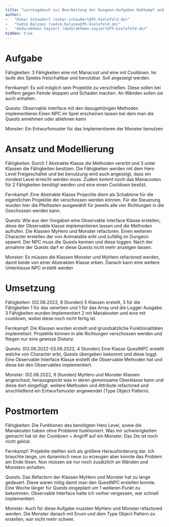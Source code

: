 ```yaml
---
title: "Lerntagebuch zur Bearbeitung der Dungeon-Aufgaben Nahkampf und Erfahrung"
author:
-   "Oskar Schaubert (oskar.schaubert@fh-bielefeld.de)"
-   "Vadim Balysev (vadim.balysev@fh-bielefeld.de)"
-   "Abdurakhman Vaysert (abdurakhman.vaysert@fh-bielefeld.de)"
hidden: true
---
```


<!--
Führen Sie zu jeder Woche zur Bearbeitung der Dungeon-Aufhaben ein
Lerntagebuch in Ihrem Team. Kopieren Sie dazu diese Vorlage und füllen
Sie den Kopf entsprechend aus.

Im Lerntagebuch sollen Sie Ihr Vorgehen bei der Bearbeitung der jeweiligen
Dungeon-Aufgaben vom ersten Schritt bis zur Abgabe der Lösung dokumentieren,
d.h. wie sind Sie die gestellte Aufgabe angegangen (und warum), was war
Ihr Plan und auf welche Probleme sind Sie bei der Umsetzung gestoßen und
wie haben Sie diese Probleme gelöst. Beachten Sie die vorgegebene Struktur.

Für jede Abgabe sollte ungefähr eine DIN-A4-Seite Text erstellt werden,
d.h. ca. 400 Wörter umfassen. Wer das Lerntagebuch nur ungenügend führt
oder es gar nicht mit abgibt, bekommt für die betreffende Abgabe 0 Punkte.

Checken Sie das Lerntagebuch mit in Ihr Projekt/Git-Repo ein.

Schreiben Sie den Text mit [Markdown](https://pandoc.org/MANUAL.html#pandocs-markdown).
Tipp: VSCode bringt einen vergleichsweise guten Markdown-Support (inkl. Preview)
bereits in der Grundinstallation mit.

Geben Sie das Lerntagebuch stets mit ab. Achtung: Wenn Sie Abbildungen
einbetten (etwa UML-Diagramme), denken Sie daran, diese auch abzugeben!
-->


# Aufgabe

<!--
Bitte hier die zu lösende Aufgabe kurz in eigenen Worten beschreiben.
-->

Fähigkeiten:
3 Fähigkeiten eine mit Manacost und eine mit Cooldown.
Im laufe des Spieles freischaltbar und benutzbar.
Soll angezeigt werden.

Fernkampf:
Es soll möglich sein Projektile zu verschießen.
Diese sollen bei treffern gegen Feinde stoppen und Schaden machen. An Wänden sollen sie auch anhalten.

Quests:
Observable interface mit den dazugehörigen Methoden implementieren
Einen NPC im Spiel erscheinen lassen bei dem man die Quests annehmen oder ablehnen kann

Monster:
Ein Entwurfsmuster für das Implementieren der Monster benutzen

# Ansatz und Modellierung

<!--
Bitte hier den Lösungsansatz kurz beschreiben:
-   Wie sollte die Aufgabe gelöst werden?
-   Welche Techniken wollten Sie einsetzen?
-   Wie sah Ihre Modellierung aus (UML-Diagramm)?
-   Worauf müssen Sie konkret achten?
-->

Fähigkeiten:
Durch 1 Abstrakte Klasse die Methoden vererbt und 3 unter Klassen die Fähigkeiten besitzen.
Die Fähigkeiten werden mit dem Hero Level Freigeschaltet und bei benutzung wird auch angezeigt, dass ein mindest 
Level erreicht werden muss. Zudem kommt noch das Manacosten für 2 Fähigkeiten benötigt werden und eine einen Cooldown besitzt.


Fernkampf:
Eine Abstrakte Klasse Projectile dient als Schablone für die eigentlichen Projektile die verschossen werden können.
Für die Steuerung wurden hier die Pfeiltasten ausgewählt für jeweils alle vier Richtungen in die Geschossen werden kann.

Quests:
Wie aus den Vorgaben eine Observable Interface Klasse erstellen, diese der Observable klasse implementieren lassen und die Methoden aufrufen.
Die Klassen MyHero und Monster refactoren. 
Einen weiteren Character erstellen der von Animatable erbt und zufällig im Dungeon spawnt. Der NPC muss die Quests kennen und diese loggen.
Nach der annahme der Quests darf er diese Quests nicht mehr anzeigen lassen.

Monster:
Es müssen die Klassen Monster und MyHero refactored werden, damit beide von einer Abstrakten Klasse erben. Danach kann eine weitere Unterklasse
NPC erstellt werden

# Umsetzung

<!--
Bitte hier die Umsetzung der Lösung kurz beschreiben:
-   Was haben Sie gemacht,
-   an welchem Datum haben sie es gemacht,
-   wie lange hat es gedauert,
-   was war das Ergebnis?
-->

Fähigkeiten:
(02.06.2022, 8 Stunden)
5 Klassen erstellt, 3 für die Fähigkeiten 1 für das vererben und 1 für das Array und die Logger Ausgabe.
3 Fähigkeiten wurden Implementiert 2 mit Manakosten und eine mit cooldown, wobei diese noch nicht fertig ist.  

Fernkampf:
Die Klassen wurden erstellt und grundsätzliche Funktionalitäten implemetiert.
Projektile können in alle Richtungen verschossen werden und fliegen nur eine gewisse Distanz.

Quests:
(02.06.2022-03.06.2022, 4 Stunden)
Eine Klasse QuestNPC erstellt welche von Character erbt, Quests übergeben bekommt und diese loggt.
Eine Observable Interface Klasse erstellt die Observable Methoden hat und diese bei den Observables implementiert.

Monster:
(02.06.2022, 6 Stunden)
MyHero und Monster Klassen angeschaut, herausgepickt was in deren gemeinsame Oberklasse kann und diese dort eingefügt.
weitere Methoden und Attribute refactored und anschließend ein Entwurfsmuster angewendet (Type Object Pattern).

# Postmortem

<!--
Bitte blicken Sie auf die Aufgabe, Ihren Lösungsansatz und die Umsetzung
kritisch zurück:
-   Was hat funktioniert, was nicht? Würden Sie noch einmal so vorgehen?
-   Welche Probleme sind bei der Umsetzung Ihres Lösungsansatzes aufgetreten?
-   Wie haben Sie die Probleme letztlich gelöst?
-->

Fähigkeiten:
Die Funktionen des benötigten Hero Level, sowie die Manakosten haben ohne Probleme funktioniert.
Was mir schwierigkeiten gemacht hat ist der Cooldown + Angriff auf ein Monster.
Das 2te ist noch nicht gelöst.

Fernkampf:
Projektile stellten sich als größere Herausforderung dar.
Ich brauchte lange, um dynamisch neue zu erzeugen aber konnte das Problem am Ende lösen.
Nun müssen sie nur noch zusätzlich an Wänden und Monstern anhalten.

Quests:
Das Refactorn der Klassen MyHero und Monster hat zu lange gedauert. Diese waren nötig damit man den QuestNPC erstellen konnte.
Eine Woche länger für Quests eingeplant um 1 weiteren Punkt zu bekommen.
Observable Interface hatte ich vorher vergessen, war schnell implementiert.

Monster:
Auch für diese Aufgabe mussten MyHero und Monster refactored werden. Die Monster danach mit Enum und dem Type Object Pattern zu erstellen,
war nicht mehr schwer.

